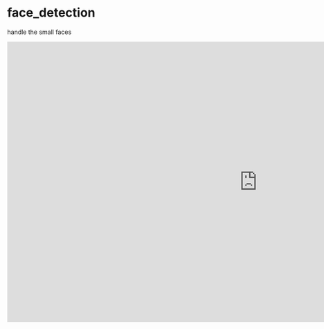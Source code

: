 # face_detection

handle the small faces

<iframe width="1154" height="648" src="https://github.com/JullyZ/face_detection/detection_out.avi" frameborder="0" allowfullscreen></iframe>
